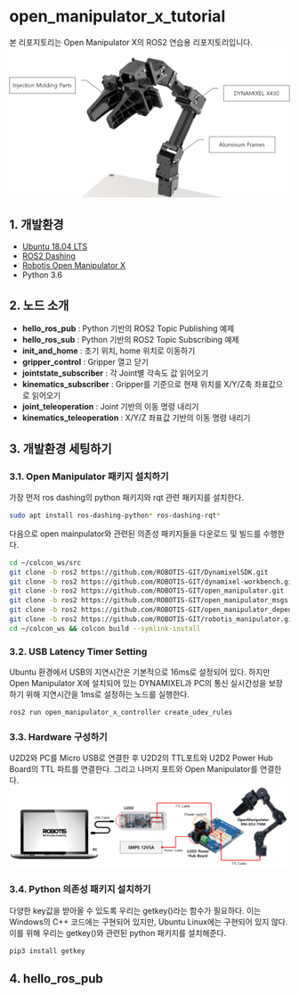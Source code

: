 # open_manipulator_x_tutorial
본 리포지토리는 Open Manipulator X의 ROS2 연습용 리포지토리입니다.
![openManipulator](img/OpenManipulator_Introduction.jpg)

## __1. 개발환경__
* [Ubuntu 18.04 LTS](https://ubuntu.com/)
* [ROS2 Dashing](https://docs.ros.org/en/dashing/index.html)
* [Robotis Open Manipulator X](https://emanual.robotis.com/docs/en/platform/openmanipulator_x/overview/#opensoftware)
* Python 3.6

## __2. 노드 소개__
* __hello_ros_pub__ : Python 기반의 ROS2 Topic Publishing 예제
* __hello_ros_sub__ : Python 기반의 ROS2 Topic Subscribing 예제
* __init_and_home__ : 초기 위치, home 위치로 이동하기
* __gripper_control__ : Gripper 열고 닫기
* __jointstate_subscriber__ : 각 Joint별 각속도 값 읽어오기
* __kinematics_subscriber__ : Gripper를 기준으로 현재 위치를 X/Y/Z축 좌표값으로 읽어오기
* __joint_teleoperation__ : Joint 기반의 이동 명령 내리기
* __kinematics_teleoperation__ : X/Y/Z 좌표값 기반의 이동 명령 내리기

## __3. 개발환경 세팅하기__
### __3.1. Open Manipulator 패키지 설치하기__
가장 먼저 ros dashing의 python 패키지와 rqt 관련 패키지를 설치한다.
```bash
sudo apt install ros-dashing-python* ros-dashing-rqt*
```

다음으로 open mainpulator와 관련된 의존성 패키지들을 다운로드 및 빌드를 수행한다.
```bash
cd ~/colcon_ws/src
git clone -b ros2 https://github.com/ROBOTIS-GIT/DynamixelSDK.git  
git clone -b ros2 https://github.com/ROBOTIS-GIT/dynamixel-workbench.git  
git clone -b ros2 https://github.com/ROBOTIS-GIT/open_manipulator.git  
git clone -b ros2 https://github.com/ROBOTIS-GIT/open_manipulator_msgs.git  
git clone -b ros2 https://github.com/ROBOTIS-GIT/open_manipulator_dependencies.git  
git clone -b ros2 https://github.com/ROBOTIS-GIT/robotis_manipulator.git  
cd ~/colcon_ws && colcon build --symlink-install
```

### __3.2. USB Latency Timer Setting__
Ubuntu 환경에서 USB의 지연시간은 기본적으로 16ms로 설정되어 있다. 하지만 Open Manipulator X에 설치되어 있는 DYNAMIXEL과 PC의 통신 실시간성을 보장하기 위해 지연시간을 1ms로 설정하는 노드를 실행한다.
```bash
ros2 run open_manipulator_x_controller create_udev_rules
```

### __3.3. Hardware 구성하기__
U2D2와 PC를 Micro USB로 연결한 후 U2D2의 TTL포트와 U2D2 Power Hub Board의 TTL 파트를 연결한다. 그리고 나머지 포트와 Open Manipulator를 연결한다.
![U2D2 연결법](img/OpenManipulator_u2d2_setup2.png)

### __3.4. Python 의존성 패키지 설치하기__
다양한 key값을 받아올 수 있도록 우리는 getkey()라는 함수가 필요하다. 이는 Windows의 C++ 코드에는 구현되어 있지만, Ubuntu Linux에는 구현되어 있지 않다. 이를 위해 우리는 getkey()와 관련된 python 패키지를 설치해준다.
```bash
pip3 install getkey
```

## __4. hello_ros_pub__